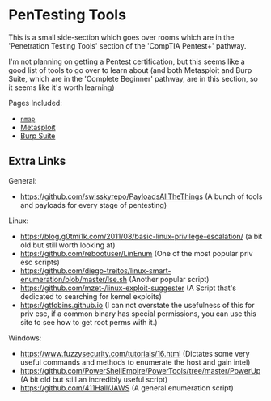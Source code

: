 # PenTesting Tools

This is a small side-section which goes over rooms which are in the 'Penetration Testing Tools' section of the 'CompTIA Pentest+' pathway.

I'm not planning on getting a Pentest certification, but this seems like a good list of tools to go over to learn about (and both Metasploit and Burp Suite, which are in the 'Complete Beginner' pathway, are in this section, so it seems like it's worth learning)

Pages Included:

- [`nmap`](../network_exploit_basics/nmap)
- [Metasploit](metasploit)
- [Burp Suite](burp_suite)

## Extra Links

General:

- https://github.com/swisskyrepo/PayloadsAllTheThings (A bunch of tools and payloads for every stage of pentesting)


Linux:

- https://blog.g0tmi1k.com/2011/08/basic-linux-privilege-escalation/ (a bit old but still worth looking at)
- https://github.com/rebootuser/LinEnum (One of the most popular priv esc scripts)
- https://github.com/diego-treitos/linux-smart-enumeration/blob/master/lse.sh (Another popular script)
- https://github.com/mzet-/linux-exploit-suggester (A Script that's dedicated to searching for kernel exploits)
- https://gtfobins.github.io (I can not overstate the usefulness of this for priv esc, if a common binary has special permissions, you can use this site to see how to get root perms with it.)

Windows:

- https://www.fuzzysecurity.com/tutorials/16.html  (Dictates some very useful commands and methods to enumerate the host and gain intel)
- https://github.com/PowerShellEmpire/PowerTools/tree/master/PowerUp (A bit old but still an incredibly useful script)
- https://github.com/411Hall/JAWS (A general enumeration script)
